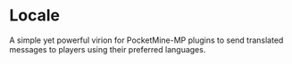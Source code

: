 # Locale
A simple yet powerful virion for PocketMine-MP plugins to send translated messages to players using their preferred languages.
